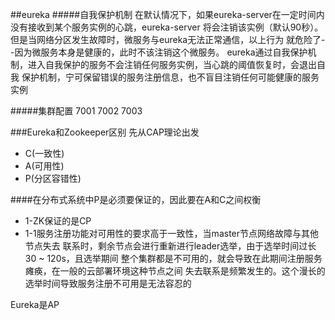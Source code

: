 ##eureka
 #####自我保护机制
   在默认情况下，如果eureka-server在一定时间内没有接收到某个服务实例的心跳，eureka-server
   将会注销该实例（默认90秒）。但是当网络分区发生故障时，微服务与eureka无法正常通信，以上行为
   就危险了--因为微服务本身是健康的，此时不该注销这个微服务。
  eureka通过自我保护机制，进入自我保护的服务不会注销任何服务实例，当心跳的阈值恢复时，会退出自我
  保护机制，宁可保留错误的服务注册信息，也不盲目注销任何可能健康的服务实例
  
#####集群配置
  7001
  7002
  7003
  
###Eureka和Zookeeper区别
   先从CAP理论出发
   - C(一致性)
   - A(可用性)
   - P(分区容错性)
  
 ####在分布式系统中P是必须要保证的，因此要在A和C之间权衡
 
  - 1-ZK保证的是CP
  - 1-1服务注册功能对可用性的要求高于一致性，当master节点网络故障与其他节点失去
    联系时，剩余节点会进行重新进行leader选举，由于选举时间过长30 ~ 120s，且选举期间
    整个集群都是不可用的，就会导致在此期间注册服务瘫痪，在一般的云部署环境这种节点之间
    失去联系是频繁发生的。这个漫长的选举时间导致服务注册不可用是无法容忍的
  
  Eureka是AP
  